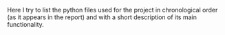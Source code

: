 Here I try to list the python files used for the project in chronological order (as it appears in the report) and with a short description of its main functionality.

